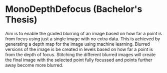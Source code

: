# MonoDepthDefocus (Bachelor's Thesis)

Aim is to enable the graded blurring of an image based on how far a point is from focus using just a single image with no extra data. This is achieved by generating a depth map for the image using machine learning. Blurred versions of the image is be created in levels based on how far a point is from the depth of focus. Stitching the different blurred images will create the final image with the selected point fully focussed and points further away become more blurred.
        
